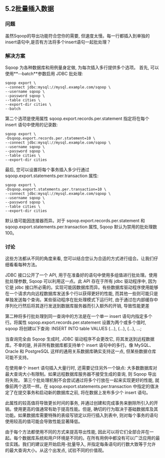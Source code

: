 <h2>5.2批量插入数据</h2>

<h3>问题</h3>

虽然Sqoop的导出功能符合您你的需要, 但速度太慢。每一行都插入到单独的insert语句中,是否有方法将多个insert语句一起批处理？

<h3>解决方案</h3>
Sqoop 为各种数据库和用例量身定做, 为每次插入多行提供多个选项。
首先, 可以使用**--batch**参数启用 JDBC 批处理:

```
sqoop export \
--connect jdbc:mysql://mysql.example.com/sqoop \
--username sqoop \
--password sqoop \
--table cities \
--export-dir cities \
--batch
```

第二个选项是使用属性 sqoop.export.records.per.statement 指定将在每个 insert 语句中使用的记录数:

```
sqoop export \
-Dsqoop.export.records.per.statement=10 \
--connect jdbc:mysql://mysql.example.com/sqoop \
--username sqoop \
--password sqoop \
--table cities \
--export-dir cities
```

最后, 您可以设置将每个事务插入多少行通过 sqoop.export.statements.per.transaction 属性:

```
sqoop export \
-Dsqoop.export.statements.per.transaction=10 \
--connect jdbc:mysql://mysql.example.com/sqoop \
--username sqoop \
--password sqoop \
--table cities \
--export-dir cities

```

默认值可能因连接器而异。对于 sqoop.export.records.per.statement 和 sqoop.export.statements.per.transaction 属性, 
Sqoop 默认为禁用的批处理数100。

<h3>讨论</h3>

这些方法都从不同的角度来看, 您可以结合您认为合适的方式进行组合。让我们仔细看看每种方法。


JDBC 接口公开了一个 API, 用于在准备好的语句中使用多组值进行批处理。使用批处理参数, Sqoop 可以利用这一点。此 API 存在于所有 jdbc 驱动程序中, 因为它是 jdbc 接口所必需的。实现可能因数据库而异。有些数据库驱动程序使用能够在一个请求内向远程数据库发送多个行以获得更好的性能, 而其他一些则可能只是单独发送每个查询。某些驱动程序在批处理模式下运行时, 由于通过在内部缓存中序列化行然后将其逐行发送到数据库服务器而引入额外的开销, 导致性能更差


第二种将多行批处理到同一查询中的方法是在一个单一 insert 语句内指定多个行。将属性 sqoop.export.records.per.statement 设置为两个或多个值时, sqoop 将创建以下查询:
INSERT INTO table VALUES (...), (...), (...), ...;

当查询完全由 Sqoop 生成时, JDBC 驱动程序不会更改它, 将其发送到远程数据库。不幸的是, 并非所有数据库都支持单个 insert 语句中的多行。像 MySQL、Oracle 和 PostgreSQL 这样的通用关系数据库确实支持这一点, 但某些数据仓库可能不支持。


在使用单个 insert 语句插入大量行时, 还需要记住另外一个缺点: 大多数数据库对最大查询大小有限制。如果远程数据库服务器不接受生成的查询, 则 Sqoop 导出将失败。
第三个批处理机制不会尝试通过将多个行放在一起来实现更好的性能, 就像前两个选项一样。在 sqoop.export.statements.per.transaction 中指定的值决定了在提交事务和启动新的数据库之前, 将在数据上发布多少个 insert 语句。

此属性的较高值将导致更长时间的事务, 并通过创建和完成事务来删除所引入的开销。使用更高的值通常有助于提高性能。但是, 确切的行为取决于基础数据库及其功能。如果数据库需要特殊的表级写锁定以将行插入到表中, 则对每个事务的语句使用较高的值可能会导致性能显著降低。


由于每个方法都使用不同的方式来提高导出性能, 因此可以将它们全部合并在一起。每个数据库系统和用户环境是不同的。在所有用例中都没有可以广泛应用的最佳实践。我们的建议是开始启用-批量导入, 并指定每条语句的行数大致等于允许的最大查询大小。从这个出发点, 试验不同的价值观。

